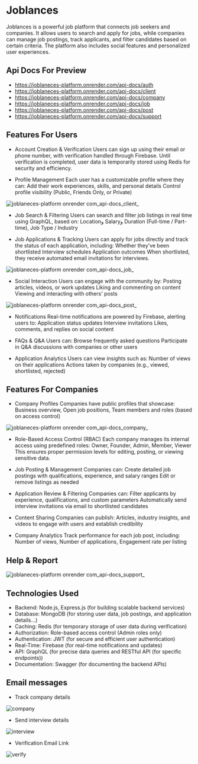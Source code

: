 # Joblances 

Joblances is a powerful job platform that connects job seekers and companies. It allows users to search and apply for jobs, while companies can manage job postings, track applicants, and filter candidates based on certain criteria. The platform also includes social features and personalized user experiences.

## Api Docs For Preview
- https://joblaneces-platform.onrender.com/api-docs/auth
- https://joblaneces-platform.onrender.com/api-docs/client
- https://joblaneces-platform.onrender.com/api-docs/company
- https://joblaneces-platform.onrender.com/api-docs/job
- https://joblaneces-platform.onrender.com/api-docs/post
- https://joblaneces-platform.onrender.com/api-docs/support


## Features For Users

- Account Creation & Verification
Users can sign up using their email or phone number, with verification handled through Firebase.
Until verification is completed, user data is temporarily stored using Redis for security and efficiency.

- Profile Management
Each user has a customizable profile where they can:
Add their work experiences, skills, and personal details
Control profile visibility (Public, Friends Only, or Private)

![joblaneces-platform onrender com_api-docs_client_](https://github.com/user-attachments/assets/eac4d1fe-8725-4479-9317-db6b8539910c)


- Job Search & Filtering
Users can search and filter job listings in real time using GraphQL, based on: Locationو Salaryو Duration (Full-time / Part-time), Job Type / Industry

- Job Applications & Tracking
Users can apply for jobs directly and track the status of each application, including:
Whether they’ve been shortlisted
Interview schedules
Application outcomes
When shortlisted, they receive automated email invitations for interviews.

![joblaneces-platform onrender com_api-docs_job_](https://github.com/user-attachments/assets/81c3dc4e-e69d-42ec-bc5e-a3c03f7b40e6)


- Social Interaction
Users can engage with the community by:
Posting articles, videos, or work updates
Liking and commenting on content
Viewing and interacting with others' posts

![joblaneces-platform onrender com_api-docs_post_](https://github.com/user-attachments/assets/d2967cd7-5e99-4747-895a-d5466efee346)



- Notifications
Real-time notifications are powered by Firebase, alerting users to:
Application status updates
Interview invitations
Likes, comments, and replies on social content

- FAQs & Q&A
Users can:
Browse frequently asked questions
Participate in Q&A discussions with companies or other users

- Application Analytics
Users can view insights such as:
Number of views on their applications
Actions taken by companies (e.g., viewed, shortlisted, rejected)

## Features For Companies
- Company Profiles
Companies have public profiles that showcase:
Business overview, Open job positions, Team members and roles (based on access control)

![joblaneces-platform onrender com_api-docs_company_](https://github.com/user-attachments/assets/d066aa38-797f-470e-bee9-79d9bb03e413)

- Role-Based Access Control (RBAC)
Each company manages its internal access using predefined roles: Owner, Founder, Admin, Member, Viewer
This ensures proper permission levels for editing, posting, or viewing sensitive data.

- Job Posting & Management
Companies can: Create detailed job postings with qualifications, experience, and salary ranges
Edit or remove listings as needed

- Application Review & Filtering
Companies can: Filter applicants by experience, qualifications, and custom parameters
Automatically send interview invitations via email to shortlisted candidates

- Content Sharing
Companies can publish: Articles, industry insights, and videos to engage with users and establish credibility

- Company Analytics
Track performance for each job post, including: Number of views, Number of applications, Engagement rate per listing

## Help & Report

![joblaneces-platform onrender com_api-docs_support_](https://github.com/user-attachments/assets/4461f2f8-aa81-43bb-b8d5-7ec7d2ecf7ca)
  

## Technologies Used
 - Backend: Node.js, Express.js (for building scalable backend services)
 - Database: MongoDB (for storing user data, job postings, and application details...)
 - Caching: Redis (for temporary storage of user data during verification)
 - Authorization: Role-based access control (Admin roles only)
 - Authentication: JWT (for secure and efficient user authentication)
 - Real-Time: Firebase (for real-time notifications and updates)
 - API: GraphQL (for precise data queries and RESTful API (for specific endpoints))
 - Documentation: Swagger (for documenting the backend APIs)

## Email messages
- Track company details

![company](https://github.com/user-attachments/assets/e31b7349-3e80-4b45-9488-2c8d24001f28)

- Send interview details

![interview](https://github.com/user-attachments/assets/ca42e1b0-4858-4e1b-b835-00d0f71286bd)

- Verification Email Link

![verify](https://github.com/user-attachments/assets/56c7c81d-c52e-4e1e-99a3-c5a041ed37c8)

